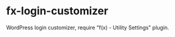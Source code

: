 fx-login-customizer
===================

WordPress login customizer, require "f(x) - Utility Settings" plugin.